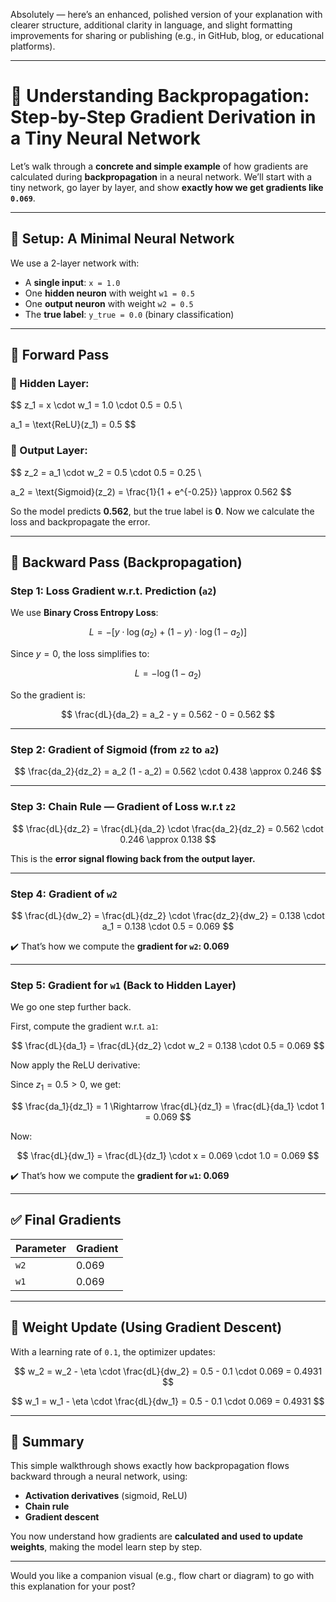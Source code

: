 Absolutely — here’s an enhanced, polished version of your explanation with clearer structure, additional clarity in language, and slight formatting improvements for sharing or publishing (e.g., in GitHub, blog, or educational platforms).

---

# 🧠 Understanding Backpropagation: Step-by-Step Gradient Derivation in a Tiny Neural Network

Let’s walk through a **concrete and simple example** of how gradients are calculated during **backpropagation** in a neural network. We’ll start with a tiny network, go layer by layer, and show **exactly how we get gradients like `0.069`**.

---

## 🔧 Setup: A Minimal Neural Network

We use a 2-layer network with:

* A **single input**: `x = 1.0`
* One **hidden neuron** with weight `w1 = 0.5`
* One **output neuron** with weight `w2 = 0.5`
* The **true label**: `y_true = 0.0` (binary classification)

---

## 🔁 Forward Pass

### 🧩 Hidden Layer:

$$
z_1 = x \cdot w_1 = 1.0 \cdot 0.5 = 0.5 \\

a_1 = \text{ReLU}(z_1) = 0.5
$$

### 🧮 Output Layer:

$$
z_2 = a_1 \cdot w_2 = 0.5 \cdot 0.5 = 0.25 \\

a_2 = \text{Sigmoid}(z_2) = \frac{1}{1 + e^{-0.25}} \approx 0.562
$$

So the model predicts **0.562**, but the true label is **0**. Now we calculate the loss and backpropagate the error.

---

## 🔄 Backward Pass (Backpropagation)

### Step 1: Loss Gradient w\.r.t. Prediction (`a2`)

We use **Binary Cross Entropy Loss**:

$$
L = -\left[y \cdot \log(a_2) + (1 - y) \cdot \log(1 - a_2)\right]
$$

Since $y = 0$, the loss simplifies to:

$$
L = -\log(1 - a_2)
$$

So the gradient is:

$$
\frac{dL}{da_2} = a_2 - y = 0.562 - 0 = 0.562
$$

---

### Step 2: Gradient of Sigmoid (from `z2` to `a2`)

$$
\frac{da_2}{dz_2} = a_2 (1 - a_2) = 0.562 \cdot 0.438 \approx 0.246
$$

---

### Step 3: Chain Rule — Gradient of Loss w\.r.t `z2`

$$
\frac{dL}{dz_2} = \frac{dL}{da_2} \cdot \frac{da_2}{dz_2} = 0.562 \cdot 0.246 \approx 0.138
$$

This is the **error signal flowing back from the output layer.**

---

### Step 4: Gradient of `w2`

$$
\frac{dL}{dw_2} = \frac{dL}{dz_2} \cdot \frac{dz_2}{dw_2} = 0.138 \cdot a_1 = 0.138 \cdot 0.5 = 0.069
$$

✔️ That’s how we compute the **gradient for `w2`: 0.069**

---

### Step 5: Gradient for `w1` (Back to Hidden Layer)

We go one step further back.

First, compute the gradient w\.r.t. `a1`:

$$
\frac{dL}{da_1} = \frac{dL}{dz_2} \cdot w_2 = 0.138 \cdot 0.5 = 0.069
$$

Now apply the ReLU derivative:

Since $z_1 = 0.5 > 0$, we get:

$$
\frac{da_1}{dz_1} = 1
\Rightarrow \frac{dL}{dz_1} = \frac{dL}{da_1} \cdot 1 = 0.069
$$

Now:

$$
\frac{dL}{dw_1} = \frac{dL}{dz_1} \cdot x = 0.069 \cdot 1.0 = 0.069
$$

✔️ That’s how we compute the **gradient for `w1`: 0.069**

---

## ✅ Final Gradients

| Parameter | Gradient |
| --------- | -------- |
| `w2`      | 0.069    |
| `w1`      | 0.069    |

---

## 🧮 Weight Update (Using Gradient Descent)

With a learning rate of `0.1`, the optimizer updates:

$$
w_2 = w_2 - \eta \cdot \frac{dL}{dw_2} = 0.5 - 0.1 \cdot 0.069 = 0.4931
$$

$$
w_1 = w_1 - \eta \cdot \frac{dL}{dw_1} = 0.5 - 0.1 \cdot 0.069 = 0.4931
$$

---

## 🔁 Summary

This simple walkthrough shows exactly how backpropagation flows backward through a neural network, using:

* **Activation derivatives** (sigmoid, ReLU)
* **Chain rule**
* **Gradient descent**

You now understand how gradients are **calculated and used to update weights**, making the model learn step by step.

---

Would you like a companion visual (e.g., flow chart or diagram) to go with this explanation for your post?
